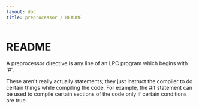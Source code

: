 ```yaml
---
layout: doc
title: preprocessor / README
---
```

# README

A preprocessor directive is any line of an LPC program which begins with '#'.

These aren't really actually statements; they just instruct the compiler to
do certain things while compiling the code. For example, the #if statement
can be used to compile certain sections of the code only if certain conditions
are true.

